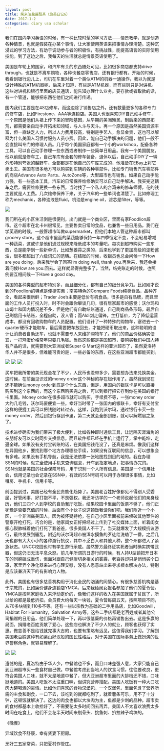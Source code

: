 ```yaml
---
layout: post
title: 柴米油盐酱醋茶（旅美日记6）
date: 2017-1-2
categories: diary usa scholar
---
```

<!--more-->

我们在国内学习英语的时候，有一种比较时髦的学习方法——情景教学，就是创造各种情景，也就是假装在办某个事情，让大家使用英语来把事情办理清楚。这种沉浸式的学习方法，有助于调动参与者的积极性，有挑战性，能提高语言的实际使用技能。到了这边之后，我每天的生活就总是情景英语使用了。

美国是车轮上的国家，和汽车有关的东西随处可见，比如很多商店都支持drive through，也就是不离车购物，各种快餐店零售店，还有银行都有。开始的时候，我看到银行边儿上，司机在车里对着一个类似ATM的机器一通操作，我以为就是设计特殊的ATM机器呢，后来才知道，有些是ATM机器，而有些则只是对讲机。这些对讲机和银行里面的店员通话，能告知办理什么业务。要存款或者取款的话，有一个管道，能够把东西在他们之间进行传递。

国内我们主要是在4S店修车，而这边除了销售店之外，还有数量更多的各种专门的修车店，比如Firestone、AAA等连锁店。美国人也很喜欢DIY自己动手修车，一个原因是他们从祖上传下来的冒险基因，从早期的美洲殖民，到后来的西部拓荒，都需要亲自动手开拓未知领域，与人斗与天斗。再一个原因是虽然美国资源丰富，但一直缺乏人力，所以人力费用较高，特别是手艺人，愈显金贵，这也可以解释为什么美国人习惯付服务人员小费。因此，能自己动手解决的问题，他们一般不会直接叫专门的修理人员。几乎每个美国家庭都有一个小的workshop，配备各种工具，可以自己动手修理一些东西或者制作一些简单日用品。我有一个美国朋友，他以前就是修车工，自己车库有全套的修车装备，退休以后，自己动手DIY了一辆外形特别夸张的越野车，全部都是在他自己的车库完成的，他准备在EBay上将它卖出去。美国有很多地方可以购买到车辆的各种零部件，比如专门销售汽车零部件的商店Advance Auto Parts、AutoZone等，大型超市也有销售。如果自己动手能力强，有一些基本工具，汽车的日常保养维修确实可以自己动手解决。我买完这辆车之后，需要维修更换一些东西，当时找了一个私人的台湾来的修车师傅，花的钱主要就是人工费。几次维修保养下来，关于汽车的一些单词也清楚了。比如修理工称为mechanic，各种油液是fluid，机油是engine oil，滤芯是filter，等等。

![]({{site.url}}/Images/DiaryUSA/image28.jpeg)

我们所在的小区生活倒是很便利，出门就是一个商业区，里面有家Foodlion超市。这个超市在北卡州很常见，主要售卖日常的食品，也兼售一些日用品。我们在学英语的时候，一般管超市叫做supermarket，但他们本地人管这种超市都叫grocery store。这个超市里面的菜蔬能够保持一年四季恒定不变，不会轻易增减一种蔬菜，这或许是他们通过规模来降低成本的考量吧。每次到超市购买一些东西，总是能学到一些新单词，比如葱姜蒜之类的，后来也学到了更加高级的淀粉酱油，很多都超出了六级词汇的范畴。在结账的时候，收银员也总会问候一下How are you doing。后来我学会了回答I’m doing well, thank you.再后来，我还会接着问候How are you.回去。这样就显得完整多了。当然，结完账走的时候，也照例要互相问候一下Have a good day。

美国的各种类型的超市特别多，而且细分化，都有自己的细分竞争力。比如刚才说到的Foodlion的特点是便捷实惠；南美特色的Compare Foods纯卖食品，品种齐全，看起来很新鲜；Trader Joe’s主要是低价有机食品，很多是自有品牌，而且里面的工作人员打扮入时，时不时会跟你攀谈几句，很有居家超市的感觉；沃尔玛和山姆士和国内情况差不多，但是他们有自助结账通道，自己刷商品条形码，最后自己刷信用卡结账，全程自助，没人管；而Aldi剑走偏锋，主打低价，为了降低运营成本，都没有回收购物车的人员配置。他们设计了一种特殊的购物车，塞进去一个quarter硬币才能取车，最后需要把车放回去，才能把硬币取出来，这种聪明的设计让消费者自助还车，也就不需要专人来维护购物车了。他们的商品价格确实便宜，一打鸡蛋价格常年只要几毛钱。当然这些都是美国超市，要购买我们中国人特有产品的话，就需要到大亚洲或者Super G Mart这样的亚洲超市了，虽然夏洛特华人并不是很多，但难能可贵的是，一些必备的东西，在这些亚洲超市都能买到。

![]({{site.url}}/Images/DiaryUSA/image29.jpeg)
![]({{site.url}}/Images/DiaryUSA/image30.jpeg)
![]({{site.url}}/Images/DiaryUSA/image31.jpeg)

买车把我所带的美元现金花了不少，人民币也没带多少，需要想办法来兑换美金。这时候，在前面见识过的money order这个神秘的存在起作用了。虽然我到现在还不能确认money order到底是个什么东西，但是，用国内的银联卡是可以直接购买到这个东西的，而这个东西购买完之后，可以到银行把它存到你在美国的银行卡里面。Money order在很多超市就可以购买，手续费不等，一张money order大约几毛钱，沃尔玛要便宜一些。幸好当时带了一张国内的银联卡，幸好有支付宝这样的便捷工具可以把钱随时转过去。这样，我跑到沃尔玛，通过银行卡买一些money order，然后到银行存到卡里，第二天就会全部到账，就可以解燃眉之急了。

技术进步确实为我们带来了极大便利，比如各种即时通信工具，让远隔天涯海角的亲朋好友可以实时同步交换信息。而且软件都已经在手机上运行了，掌中乾坤，走遍全球。如果没有支付宝转账的话，在美国把钱花没了，还真是麻烦。像我们这样在异国他乡，要找到哪个地方办理哪些手续，如果没有互联网的信息，可以想象会有多难。如果没有手机导航，我是无法依靠一张地图找到目的地的。我在办理SSN的时候，就完全使用手机来查询信息，开车到指定地点，把事情办完的。SSN也就是美国的社会保障号码，用于识别一个人所有信息。美国是一个信用社会，信用记录也会记录在SSN中，有效的SSN号码可以用于办理很多事情，比如租房、手机卡、信用卡等。

前面提到过，美国已经有全民贵族化趋势了。美国老百姓好像都见不得别人受委屈，好管闲事，好打抱不平，不畏强权。我还听访学的一个老师说起他们的亲身经历，他们三四个人到学校的自助餐厅吃饭，结果校园卡里面的饭票不够了，他们正犹豫是否要充值的时候，后面有个小伙子说这顿饭我请你们吧。我们附近一个小区，一个非洲裔美国人，因为被怀疑持枪，在自己小区里面被前来侦破其他案件的警察开枪打死。巧合的是，他家闺女正好把经过上传到了社交媒体上面，听着闺女撕心裂肺喊着他们打死了我爸爸，很多美国人不干了。当天就爆发了大规模抗议游行，最终发展到骚乱，附近的沃尔玛超市被浑水摸鱼的歹徒给洗劫了一番。之后几天也都有大大小小的各种游行抗议，其中不乏白人和其他人种，整个州都进入了紧急状态。UNCC校园也时有学生游行示威。虽然警方最终证实死者当时确实携带武器，但这仍旧无法平息众怒。前几年所谓抗日游行的时候，有人持U型锁把开日本车的同胞砸成重伤，但面对跟自己健康切身相关的雾霾，老百姓却只是悄悄买个口罩，家里弄个净化器来进行心理安慰，没有人愿意站出来寻求根本解决办法，特别是应该兼济天下的有影响力人物。

此外，美国也有很多慈善机构用于消化全民的汹涌的同情心。有很多慈善机构是基于宗教的，比如廉价健身连锁店YMCA，后来我给闺女报名参加了他们的夏令营。YMCA是按照家庭收入来浮动定价的，像我们这样的收入在美国就属于贫民了，所以给的都是最低折扣。会员费大约每天一块钱，夏令营每周五天，按照项目不同，从70多块钱到110多不等。还有一些以宗教为基础的二手用品店，比如Goodwill，Habitat For Humanity，Salvation Army等。这些二手店都是老百姓或者其他公司捐赠的日用品，他们简单处理一下，再以很低廉的价格再销售出去。这是多赢的局面，捐赠老百姓贡献了爱心，这些店也解决了不少人的就业，顾客也获得了实惠。做慈善不是给钱就完事大吉的，也要有策略有远见，这值得我们学习。了解到美国老百姓这种有如梁山好汉般的国民性格后，对于美国在国际事务上做扮演的世界警察角色，就容易理解了。

![]({{site.url}}/Images/DiaryUSA/image32.jpeg)
![]({{site.url}}/Images/DiaryUSA/image33.jpeg)

遗憾的是，夏洛特由于华人少，中餐馆也不多，而且口味差强人意，大家只能自己到亚洲超市买一些食材自己做。中餐馆考虑到当地人的饮食习惯，往往要改良，更符合美国人口味，就不太是地道中餐了，但大亚洲超市里面的大排档还不错，口味挺地道的。美国人吃饭不太注重口味，但讲究营养搭配。美国人吃饭有一种大口吃肉大碗喝酒的豪情。比如他们喜欢的食物汉堡包，一个汉堡包，里面包含了营养所需的主食和副食，一口下去，该吃到的就都吃到了，就着薯条可乐，用不了十分钟，这顿饭就解决了。这边的肉食也都以大块肉为主，鱼都是少刺的品种。超市卖的食材都基本上收拾好了，不需要花太多时间回去再弄。美国人不太喜欢浪费太多时间在吃食上，他们不会花半天时间来剔骨头、挑鱼刺、扒拉辣子鸡块的。

《晚餐》

异域饮食不舒康，幸有贤妻下厨房。

烹好三五家常菜，只把夏村作管庄。

<script>
  (function(i,s,o,g,r,a,m){i['GoogleAnalyticsObject']=r;i[r]=i[r]||function(){
  (i[r].q=i[r].q||[]).push(arguments)},i[r].l=1*new Date();a=s.createElement(o),
  m=s.getElementsByTagName(o)[0];a.async=1;a.src=g;m.parentNode.insertBefore(a,m)
  })(window,document,'script','https://www.google-analytics.com/analytics.js','ga');

  ga('create', 'UA-85986843-1', 'auto');
  ga('send', 'pageview');

</script>
